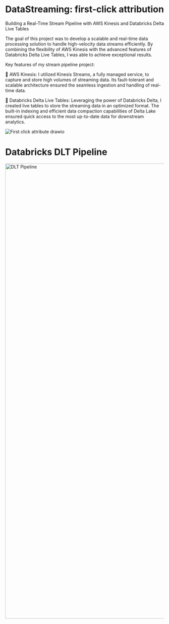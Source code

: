 # DataStreaming: first-click attribution

Building a Real-Time Stream Pipeline with AWS Kinesis and Databricks Delta Live Tables

The goal of this project was to develop a scalable and real-time data processing solution to handle high-velocity data streams efficiently. By combining the flexibility of AWS Kinesis with the advanced features of Databricks Delta Live Tables, I was able to achieve exceptional results.

Key features of my stream pipeline project:

🌊 AWS Kinesis: I utilized Kinesis Streams, a fully managed service, to capture and store high volumes of streaming data. Its fault-tolerant and scalable architecture ensured the seamless ingestion and handling of real-time data.

🔗 Databricks Delta Live Tables: Leveraging the power of Databricks Delta, I created live tables to store the streaming data in an optimized format. The built-in indexing and efficient data compaction capabilities of Delta Lake ensured quick access to the most up-to-date data for downstream analytics.




![First click attribute drawio](https://github.com/NikhilKumarC/DataStreaming/assets/25199452/1f536b16-30d6-499e-a2e6-96367d0c6a78)


# Databricks DLT Pipeline

<img width="1438" alt="DLT Pipeline" src="https://github.com/NikhilKumarC/Data-streaming-project/assets/25199452/fd1c7da2-6075-417a-963b-351d8c6d863e">

